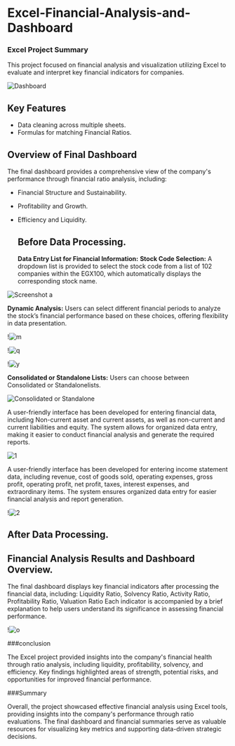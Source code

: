 # Excel-Financial-Analysis-and-Dashboard

### Excel Project Summary

 This project focused on financial analysis and visualization utilizing Excel to evaluate and interpret key financial indicators for companies.
 
![Dashboard](https://github.com/user-attachments/assets/b56bfb4f-d76e-47fc-b237-58e9a2cb389b)


## Key Features
- Data cleaning across multiple sheets.
- Formulas for matching Financial Ratios.
  
## Overview of Final Dashboard

The final dashboard provides a comprehensive view of the company's performance through financial ratio analysis, including:

- Financial Structure and Sustainability.
- Profitability and Growth.
- Efficiency and Liquidity.

  ## Before Data Processing.

  **Data Entry List for Financial Information:**
  **Stock Code Selection:** A dropdown list is provided to select the stock code from a list of 102 companies within the EGX100, which automatically displays the corresponding stock name.
     
![Screenshot a](https://github.com/user-attachments/assets/86843fc6-de11-472e-a204-e79c158d2d92)

 **Dynamic Analysis:** Users can select different financial periods to analyze the stock’s financial performance based on these choices, offering flexibility in data presentation.

  !![m](https://github.com/user-attachments/assets/6a5baf95-2fe1-4708-8f92-c47a34779368)
  
!![q](https://github.com/user-attachments/assets/a3396f11-e037-4d16-b2a4-c7525caa1463)

!![y](https://github.com/user-attachments/assets/60c7635c-5868-4a2b-975c-68cb18a272b1)

 **Consolidated or Standalone Lists:** Users can choose between Consolidated or Standalonelists.

![Consolidated or Standalone](https://github.com/user-attachments/assets/c95a8043-c5ff-4973-8a86-533d1313be35)

A user-friendly interface has been developed for entering financial data, including  Non-current asset  and current assets, as well as  non-current and current liabilities and equity. The system allows for organized data entry, making it easier to conduct financial analysis and generate the required reports.

![1](https://github.com/user-attachments/assets/71a64112-2a44-46c0-84b7-071e1385d6df)

A user-friendly interface has been developed for entering income statement data, including revenue, cost of goods sold, operating expenses, gross profit, operating profit, net profit, taxes, interest expenses, and extraordinary items. The system ensures organized data entry for easier financial analysis and report generation.

!![2](https://github.com/user-attachments/assets/bc9ad3fa-aeb7-4aeb-8799-88308b2dd7e0)

 ## After Data Processing.
 
 ## Financial Analysis Results and Dashboard Overview.

The final dashboard displays key financial indicators after processing the financial data, including:
 Liquidity Ratio, Solvency Ratio, Activity Ratio, Profitability Ratio, Valuation Ratio
Each indicator is accompanied by a brief explanation to help users understand its significance in assessing financial performance.

!![o](https://github.com/user-attachments/assets/05bbe9f7-3d9d-48d6-8e55-aa40b42f39a9)

###conclusion

The Excel project provided insights into the company's financial health through ratio analysis, including liquidity, profitability, solvency, and efficiency. Key findings highlighted areas of strength, potential risks, and opportunities for improved financial performance.

###Summary

Overall, the project showcased effective financial analysis using Excel tools, providing insights into the company's performance through ratio evaluations. The final dashboard and financial summaries serve as valuable resources for visualizing key metrics and supporting data-driven strategic decisions.












  
